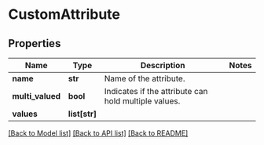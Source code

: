 # CustomAttribute

## Properties
Name | Type | Description | Notes
------------ | ------------- | ------------- | -------------
**name** | **str** | Name of the attribute. | 
**multi_valued** | **bool** | Indicates if the attribute can hold multiple values. | 
**values** | **list[str]** |  | 

[[Back to Model list]](../README.md#documentation-for-models) [[Back to API list]](../README.md#documentation-for-api-endpoints) [[Back to README]](../README.md)

